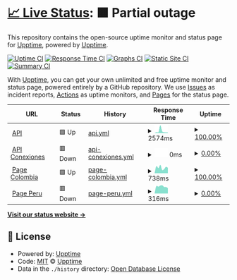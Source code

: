 # [📈 Live Status](https://status.pinbus.com): <!--live status--> **🟧 Partial outage**

This repository contains the open-source uptime monitor and status page for [Upptime](https://upptime.js.org), powered by [Upptime](https://github.com/upptime/upptime).

[![Uptime CI](https://github.com/carlosmathiasen/pinbus-status/workflows/Uptime%20CI/badge.svg)](https://github.com/carlosmathiasen/pinbus-status/actions?query=workflow%3A%22Uptime+CI%22)
[![Response Time CI](https://github.com/carlosmathiasen/pinbus-status/workflows/Response%20Time%20CI/badge.svg)](https://github.com/carlosmathiasen/pinbus-status/actions?query=workflow%3A%22Response+Time+CI%22)
[![Graphs CI](https://github.com/carlosmathiasen/pinbus-status/workflows/Graphs%20CI/badge.svg)](https://github.com/carlosmathiasen/pinbus-status/actions?query=workflow%3A%22Graphs+CI%22)
[![Static Site CI](https://github.com/carlosmathiasen/pinbus-status/workflows/Static%20Site%20CI/badge.svg)](https://github.com/carlosmathiasen/pinbus-status/actions?query=workflow%3A%22Static+Site+CI%22)
[![Summary CI](https://github.com/carlosmathiasen/pinbus-status/workflows/Summary%20CI/badge.svg)](https://github.com/carlosmathiasen/pinbus-status/actions?query=workflow%3A%22Summary+CI%22)

With [Upptime](https://upptime.js.org), you can get your own unlimited and free uptime monitor and status page, powered entirely by a GitHub repository. We use [Issues](https://github.com/upptime/upptime/issues) as incident reports, [Actions](https://github.com/carlosmathiasen/pinbus-status/actions) as uptime monitors, and [Pages](https://status.pinbus.com) for the status page.

<!--start: status pages-->
<!-- This summary is generated by Upptime (https://github.com/upptime/upptime) -->
<!-- Do not edit this manually, your changes will be overwritten -->
<!-- prettier-ignore -->
| URL | Status | History | Response Time | Uptime |
| --- | ------ | ------- | ------------- | ------ |
| <img alt="" src="https://icons.duckduckgo.com/ip3/api.pinbus.com.ico" height="13"> [API](https://api.pinbus.com) | 🟩 Up | [api.yml](https://github.com/carlosmathiasen/pinbus-status/commits/HEAD/history/api.yml) | <details><summary><img alt="Response time graph" src="./graphs/api/response-time-week.png" height="20"> 2574ms</summary><br><a href="https://status.pinbus.com/history/api"><img alt="Response time 580" src="https://img.shields.io/endpoint?url=https%3A%2F%2Fraw.githubusercontent.com%2Fcarlosmathiasen%2Fpinbus-status%2FHEAD%2Fapi%2Fapi%2Fresponse-time.json"></a><br><a href="https://status.pinbus.com/history/api"><img alt="24-hour response time 1425" src="https://img.shields.io/endpoint?url=https%3A%2F%2Fraw.githubusercontent.com%2Fcarlosmathiasen%2Fpinbus-status%2FHEAD%2Fapi%2Fapi%2Fresponse-time-day.json"></a><br><a href="https://status.pinbus.com/history/api"><img alt="7-day response time 2574" src="https://img.shields.io/endpoint?url=https%3A%2F%2Fraw.githubusercontent.com%2Fcarlosmathiasen%2Fpinbus-status%2FHEAD%2Fapi%2Fapi%2Fresponse-time-week.json"></a><br><a href="https://status.pinbus.com/history/api"><img alt="30-day response time 1449" src="https://img.shields.io/endpoint?url=https%3A%2F%2Fraw.githubusercontent.com%2Fcarlosmathiasen%2Fpinbus-status%2FHEAD%2Fapi%2Fapi%2Fresponse-time-month.json"></a><br><a href="https://status.pinbus.com/history/api"><img alt="1-year response time 594" src="https://img.shields.io/endpoint?url=https%3A%2F%2Fraw.githubusercontent.com%2Fcarlosmathiasen%2Fpinbus-status%2FHEAD%2Fapi%2Fapi%2Fresponse-time-year.json"></a></details> | <details><summary><a href="https://status.pinbus.com/history/api">100.00%</a></summary><a href="https://status.pinbus.com/history/api"><img alt="All-time uptime 99.94%" src="https://img.shields.io/endpoint?url=https%3A%2F%2Fraw.githubusercontent.com%2Fcarlosmathiasen%2Fpinbus-status%2FHEAD%2Fapi%2Fapi%2Fuptime.json"></a><br><a href="https://status.pinbus.com/history/api"><img alt="24-hour uptime 100.00%" src="https://img.shields.io/endpoint?url=https%3A%2F%2Fraw.githubusercontent.com%2Fcarlosmathiasen%2Fpinbus-status%2FHEAD%2Fapi%2Fapi%2Fuptime-day.json"></a><br><a href="https://status.pinbus.com/history/api"><img alt="7-day uptime 100.00%" src="https://img.shields.io/endpoint?url=https%3A%2F%2Fraw.githubusercontent.com%2Fcarlosmathiasen%2Fpinbus-status%2FHEAD%2Fapi%2Fapi%2Fuptime-week.json"></a><br><a href="https://status.pinbus.com/history/api"><img alt="30-day uptime 99.94%" src="https://img.shields.io/endpoint?url=https%3A%2F%2Fraw.githubusercontent.com%2Fcarlosmathiasen%2Fpinbus-status%2FHEAD%2Fapi%2Fapi%2Fuptime-month.json"></a><br><a href="https://status.pinbus.com/history/api"><img alt="1-year uptime 99.90%" src="https://img.shields.io/endpoint?url=https%3A%2F%2Fraw.githubusercontent.com%2Fcarlosmathiasen%2Fpinbus-status%2FHEAD%2Fapi%2Fapi%2Fuptime-year.json"></a></details>
| <img alt="" src="https://icons.duckduckgo.com/ip3/api-conexiones.pinbus.com.ico" height="13"> [API Conexiones](https://api-conexiones.pinbus.com) | 🟥 Down | [api-conexiones.yml](https://github.com/carlosmathiasen/pinbus-status/commits/HEAD/history/api-conexiones.yml) | <details><summary><img alt="Response time graph" src="./graphs/api-conexiones/response-time-week.png" height="20"> 0ms</summary><br><a href="https://status.pinbus.com/history/api-conexiones"><img alt="Response time 0" src="https://img.shields.io/endpoint?url=https%3A%2F%2Fraw.githubusercontent.com%2Fcarlosmathiasen%2Fpinbus-status%2FHEAD%2Fapi%2Fapi-conexiones%2Fresponse-time.json"></a><br><a href="https://status.pinbus.com/history/api-conexiones"><img alt="24-hour response time 0" src="https://img.shields.io/endpoint?url=https%3A%2F%2Fraw.githubusercontent.com%2Fcarlosmathiasen%2Fpinbus-status%2FHEAD%2Fapi%2Fapi-conexiones%2Fresponse-time-day.json"></a><br><a href="https://status.pinbus.com/history/api-conexiones"><img alt="7-day response time 0" src="https://img.shields.io/endpoint?url=https%3A%2F%2Fraw.githubusercontent.com%2Fcarlosmathiasen%2Fpinbus-status%2FHEAD%2Fapi%2Fapi-conexiones%2Fresponse-time-week.json"></a><br><a href="https://status.pinbus.com/history/api-conexiones"><img alt="30-day response time 0" src="https://img.shields.io/endpoint?url=https%3A%2F%2Fraw.githubusercontent.com%2Fcarlosmathiasen%2Fpinbus-status%2FHEAD%2Fapi%2Fapi-conexiones%2Fresponse-time-month.json"></a><br><a href="https://status.pinbus.com/history/api-conexiones"><img alt="1-year response time 0" src="https://img.shields.io/endpoint?url=https%3A%2F%2Fraw.githubusercontent.com%2Fcarlosmathiasen%2Fpinbus-status%2FHEAD%2Fapi%2Fapi-conexiones%2Fresponse-time-year.json"></a></details> | <details><summary><a href="https://status.pinbus.com/history/api-conexiones">0.00%</a></summary><a href="https://status.pinbus.com/history/api-conexiones"><img alt="All-time uptime 28.65%" src="https://img.shields.io/endpoint?url=https%3A%2F%2Fraw.githubusercontent.com%2Fcarlosmathiasen%2Fpinbus-status%2FHEAD%2Fapi%2Fapi-conexiones%2Fuptime.json"></a><br><a href="https://status.pinbus.com/history/api-conexiones"><img alt="24-hour uptime 0.00%" src="https://img.shields.io/endpoint?url=https%3A%2F%2Fraw.githubusercontent.com%2Fcarlosmathiasen%2Fpinbus-status%2FHEAD%2Fapi%2Fapi-conexiones%2Fuptime-day.json"></a><br><a href="https://status.pinbus.com/history/api-conexiones"><img alt="7-day uptime 0.00%" src="https://img.shields.io/endpoint?url=https%3A%2F%2Fraw.githubusercontent.com%2Fcarlosmathiasen%2Fpinbus-status%2FHEAD%2Fapi%2Fapi-conexiones%2Fuptime-week.json"></a><br><a href="https://status.pinbus.com/history/api-conexiones"><img alt="30-day uptime 0.00%" src="https://img.shields.io/endpoint?url=https%3A%2F%2Fraw.githubusercontent.com%2Fcarlosmathiasen%2Fpinbus-status%2FHEAD%2Fapi%2Fapi-conexiones%2Fuptime-month.json"></a><br><a href="https://status.pinbus.com/history/api-conexiones"><img alt="1-year uptime 0.00%" src="https://img.shields.io/endpoint?url=https%3A%2F%2Fraw.githubusercontent.com%2Fcarlosmathiasen%2Fpinbus-status%2FHEAD%2Fapi%2Fapi-conexiones%2Fuptime-year.json"></a></details>
| <img alt="" src="https://icons.duckduckgo.com/ip3/pinbus.com.ico" height="13"> [Page Colombia](https://pinbus.com) | 🟩 Up | [page-colombia.yml](https://github.com/carlosmathiasen/pinbus-status/commits/HEAD/history/page-colombia.yml) | <details><summary><img alt="Response time graph" src="./graphs/page-colombia/response-time-week.png" height="20"> 738ms</summary><br><a href="https://status.pinbus.com/history/page-colombia"><img alt="Response time 700" src="https://img.shields.io/endpoint?url=https%3A%2F%2Fraw.githubusercontent.com%2Fcarlosmathiasen%2Fpinbus-status%2FHEAD%2Fapi%2Fpage-colombia%2Fresponse-time.json"></a><br><a href="https://status.pinbus.com/history/page-colombia"><img alt="24-hour response time 829" src="https://img.shields.io/endpoint?url=https%3A%2F%2Fraw.githubusercontent.com%2Fcarlosmathiasen%2Fpinbus-status%2FHEAD%2Fapi%2Fpage-colombia%2Fresponse-time-day.json"></a><br><a href="https://status.pinbus.com/history/page-colombia"><img alt="7-day response time 738" src="https://img.shields.io/endpoint?url=https%3A%2F%2Fraw.githubusercontent.com%2Fcarlosmathiasen%2Fpinbus-status%2FHEAD%2Fapi%2Fpage-colombia%2Fresponse-time-week.json"></a><br><a href="https://status.pinbus.com/history/page-colombia"><img alt="30-day response time 832" src="https://img.shields.io/endpoint?url=https%3A%2F%2Fraw.githubusercontent.com%2Fcarlosmathiasen%2Fpinbus-status%2FHEAD%2Fapi%2Fpage-colombia%2Fresponse-time-month.json"></a><br><a href="https://status.pinbus.com/history/page-colombia"><img alt="1-year response time 760" src="https://img.shields.io/endpoint?url=https%3A%2F%2Fraw.githubusercontent.com%2Fcarlosmathiasen%2Fpinbus-status%2FHEAD%2Fapi%2Fpage-colombia%2Fresponse-time-year.json"></a></details> | <details><summary><a href="https://status.pinbus.com/history/page-colombia">100.00%</a></summary><a href="https://status.pinbus.com/history/page-colombia"><img alt="All-time uptime 99.71%" src="https://img.shields.io/endpoint?url=https%3A%2F%2Fraw.githubusercontent.com%2Fcarlosmathiasen%2Fpinbus-status%2FHEAD%2Fapi%2Fpage-colombia%2Fuptime.json"></a><br><a href="https://status.pinbus.com/history/page-colombia"><img alt="24-hour uptime 100.00%" src="https://img.shields.io/endpoint?url=https%3A%2F%2Fraw.githubusercontent.com%2Fcarlosmathiasen%2Fpinbus-status%2FHEAD%2Fapi%2Fpage-colombia%2Fuptime-day.json"></a><br><a href="https://status.pinbus.com/history/page-colombia"><img alt="7-day uptime 100.00%" src="https://img.shields.io/endpoint?url=https%3A%2F%2Fraw.githubusercontent.com%2Fcarlosmathiasen%2Fpinbus-status%2FHEAD%2Fapi%2Fpage-colombia%2Fuptime-week.json"></a><br><a href="https://status.pinbus.com/history/page-colombia"><img alt="30-day uptime 100.00%" src="https://img.shields.io/endpoint?url=https%3A%2F%2Fraw.githubusercontent.com%2Fcarlosmathiasen%2Fpinbus-status%2FHEAD%2Fapi%2Fpage-colombia%2Fuptime-month.json"></a><br><a href="https://status.pinbus.com/history/page-colombia"><img alt="1-year uptime 99.94%" src="https://img.shields.io/endpoint?url=https%3A%2F%2Fraw.githubusercontent.com%2Fcarlosmathiasen%2Fpinbus-status%2FHEAD%2Fapi%2Fpage-colombia%2Fuptime-year.json"></a></details>
| <img alt="" src="https://icons.duckduckgo.com/ip3/pinbus.pe.ico" height="13"> [Page Peru](https://pinbus.pe) | 🟥 Down | [page-peru.yml](https://github.com/carlosmathiasen/pinbus-status/commits/HEAD/history/page-peru.yml) | <details><summary><img alt="Response time graph" src="./graphs/page-peru/response-time-week.png" height="20"> 316ms</summary><br><a href="https://status.pinbus.com/history/page-peru"><img alt="Response time 375" src="https://img.shields.io/endpoint?url=https%3A%2F%2Fraw.githubusercontent.com%2Fcarlosmathiasen%2Fpinbus-status%2FHEAD%2Fapi%2Fpage-peru%2Fresponse-time.json"></a><br><a href="https://status.pinbus.com/history/page-peru"><img alt="24-hour response time 360" src="https://img.shields.io/endpoint?url=https%3A%2F%2Fraw.githubusercontent.com%2Fcarlosmathiasen%2Fpinbus-status%2FHEAD%2Fapi%2Fpage-peru%2Fresponse-time-day.json"></a><br><a href="https://status.pinbus.com/history/page-peru"><img alt="7-day response time 316" src="https://img.shields.io/endpoint?url=https%3A%2F%2Fraw.githubusercontent.com%2Fcarlosmathiasen%2Fpinbus-status%2FHEAD%2Fapi%2Fpage-peru%2Fresponse-time-week.json"></a><br><a href="https://status.pinbus.com/history/page-peru"><img alt="30-day response time 320" src="https://img.shields.io/endpoint?url=https%3A%2F%2Fraw.githubusercontent.com%2Fcarlosmathiasen%2Fpinbus-status%2FHEAD%2Fapi%2Fpage-peru%2Fresponse-time-month.json"></a><br><a href="https://status.pinbus.com/history/page-peru"><img alt="1-year response time 356" src="https://img.shields.io/endpoint?url=https%3A%2F%2Fraw.githubusercontent.com%2Fcarlosmathiasen%2Fpinbus-status%2FHEAD%2Fapi%2Fpage-peru%2Fresponse-time-year.json"></a></details> | <details><summary><a href="https://status.pinbus.com/history/page-peru">0.00%</a></summary><a href="https://status.pinbus.com/history/page-peru"><img alt="All-time uptime 78.26%" src="https://img.shields.io/endpoint?url=https%3A%2F%2Fraw.githubusercontent.com%2Fcarlosmathiasen%2Fpinbus-status%2FHEAD%2Fapi%2Fpage-peru%2Fuptime.json"></a><br><a href="https://status.pinbus.com/history/page-peru"><img alt="24-hour uptime 0.00%" src="https://img.shields.io/endpoint?url=https%3A%2F%2Fraw.githubusercontent.com%2Fcarlosmathiasen%2Fpinbus-status%2FHEAD%2Fapi%2Fpage-peru%2Fuptime-day.json"></a><br><a href="https://status.pinbus.com/history/page-peru"><img alt="7-day uptime 0.00%" src="https://img.shields.io/endpoint?url=https%3A%2F%2Fraw.githubusercontent.com%2Fcarlosmathiasen%2Fpinbus-status%2FHEAD%2Fapi%2Fpage-peru%2Fuptime-week.json"></a><br><a href="https://status.pinbus.com/history/page-peru"><img alt="30-day uptime 0.00%" src="https://img.shields.io/endpoint?url=https%3A%2F%2Fraw.githubusercontent.com%2Fcarlosmathiasen%2Fpinbus-status%2FHEAD%2Fapi%2Fpage-peru%2Fuptime-month.json"></a><br><a href="https://status.pinbus.com/history/page-peru"><img alt="1-year uptime 42.51%" src="https://img.shields.io/endpoint?url=https%3A%2F%2Fraw.githubusercontent.com%2Fcarlosmathiasen%2Fpinbus-status%2FHEAD%2Fapi%2Fpage-peru%2Fuptime-year.json"></a></details>

<!--end: status pages-->

[**Visit our status website →**](https://status.pinbus.com)

## 📄 License

- Powered by: [Upptime](https://github.com/upptime/upptime)
- Code: [MIT](./LICENSE) © [Upptime](https://upptime.js.org)
- Data in the `./history` directory: [Open Database License](https://opendatacommons.org/licenses/odbl/1-0/)
